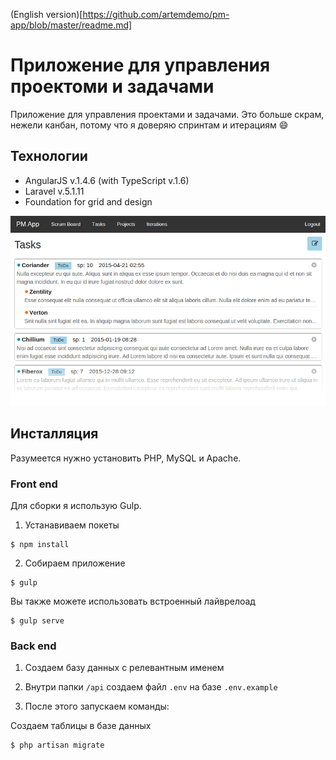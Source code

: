 (English version)[https://github.com/artemdemo/pm-app/blob/master/readme.md]

# Приложение для управления проектоми и задачами

Приложение для управления проектами и задачами. Это больше скрам, нежели канбан,
потому что я доверяю спринтам и итерациям :smile:


## Технологии

* AngularJS v.1.4.6 (with TypeScript v.1.6)
* Laravel v.5.1.11
* Foundation for grid and design

![alt tag](https://github.com/artemdemo/pm-app/blob/master/_img/pmapp.png "Приложение для управления проектоми и задачами")

## Инсталляция

Разумеется нужно установить PHP, MySQL и Apache.

### Front end

Для сборки я использую Gulp.

1. Устанавиваем покеты
```
$ npm install
```

2. Собираем приложение
```
$ gulp
```

Вы также можете использовать встроенный лайврелоад
```
$ gulp serve
```

### Back end

1. Создаем базу данных с релевантным именем

2. Внутри папки `/api` создаем файл `.env` на базе `.env.example`

3. После этого запускаем команды:

Создаем таблицы в базе данных
```
$ php artisan migrate
```
